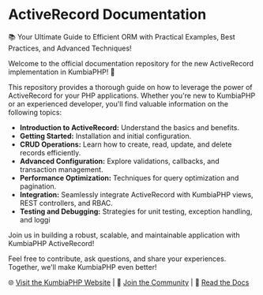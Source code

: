 # ActiveRecord Documentation
📚 Your Ultimate Guide to Efficient ORM with Practical Examples, Best Practices, and Advanced Techniques!

Welcome to the official documentation repository for the new ActiveRecord implementation in KumbiaPHP! 🚀

This repository provides a thorough guide on how to leverage the power of ActiveRecord for your PHP applications. Whether you're new to KumbiaPHP or an experienced developer, you'll find valuable information on the following topics:

- **Introduction to ActiveRecord:** Understand the basics and benefits.
- **Getting Started:** Installation and initial configuration.
- **CRUD Operations:** Learn how to create, read, update, and delete records efficiently.
- **Advanced Configuration:** Explore validations, callbacks, and transaction management.
- **Performance Optimization:** Techniques for query optimization and pagination.
- **Integration:** Seamlessly integrate ActiveRecord with KumbiaPHP views, REST controllers, and RBAC.
- **Testing and Debugging:** Strategies for unit testing, exception handling, and loggi

Join us in building a robust, scalable, and maintainable application with KumbiaPHP ActiveRecord!

Feel free to contribute, ask questions, and share your experiences. Together, we'll make KumbiaPHP even better!

🌐 [Visit the KumbiaPHP Website](https://www.kumbiaphp.com) | 💬 [Join the Community](https://slack.kumbiaphp.com) | 📖 [Read the Docs](https://kumbiaphp.com/blog/manuales-y-descargas/)
